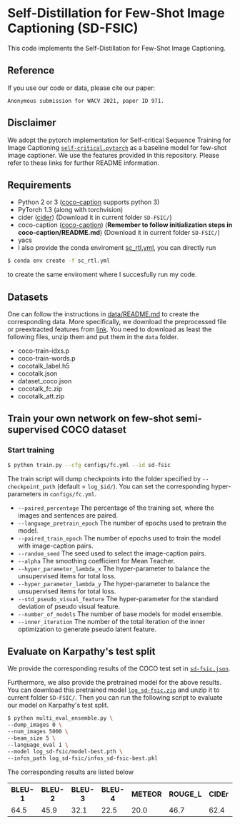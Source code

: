 # Self-Distillation for Few-Shot Image Captioning (SD-FSIC)

This code implements the Self-Distillation for Few-Shot Image Captioning.

Reference
------------------
If you use our code or data, please cite our paper:
```text
Anonymous submission for WACV 2021, paper ID 971.
```

Disclaimer
------------------
We adopt the pytorch implementation for Self-critical Sequence Training for Image Captioning [`self-critical.pytorch`](https://github.com/ruotianluo/self-critical.pytorch) as a baseline model for few-shot image captioner. We use the features provided in this repository. Please refer to these links for further README information.

Requirements
------------------
- Python 2 or 3 ([coco-caption](https://github.com/ruotianluo/coco-caption) supports python 3)
- PyTorch 1.3 (along with torchvision)
- cider ([cider](https://github.com/ruotianluo/cider/tree/e9b736d038d39395fa2259e39342bb876f1cc877)) (Download it in current folder `SD-FSIC/`)
- coco-caption ([coco-caption](https://github.com/ruotianluo/coco-caption/tree/ea20010419a955fed9882f9dcc53f2dc1ac65092)) (**Remember to follow initialization steps in coco-caption/README.md**) (Download it in current folder `SD-FSIC/`)
- yacs
- I also provide the conda enviroment [sc_rtl.yml](https://github.com/chenxy99/SD-FSIC/blob/master/sc_rtl.yml), you can directly run
```bash
$ conda env create -f sc_rtl.yml
```
to create the same enviroment where I succesfully run my code.

Datasets
------------------
One can follow the instructions in [data/README.md](data/README.md) to create the corresponding data. More specifically, we download the preprocessed file or preextracted features from [link](https://drive.google.com/drive/folders/1eCdz62FAVCGogOuNhy87Nmlo5_I0sH2J).
You need to download as least the following files, unzip them and put them in the `data` folder.
- coco-train-idxs.p
- coco-train-words.p
- cocotalk_label.h5
- cocotalk.json
- dataset_coco.json
- cocotalk_fc.zip
- cocotalk_att.zip

Train your own network on few-shot semi-supervised COCO dataset
------------------
### Start training
```bash
$ python train.py --cfg configs/fc.yml --id sd-fsic
```
The train script will dump checkpoints into the folder specified by `--checkpoint_path` (default = `log_$id/`). You can set the corresponding hyper-parameters in `configs/fc.yml`.

- `--paired_percentage` The percentage of the training set, where the images and sentences are paired.
- `--language_pretrain_epoch` The number of epochs used to pretrain the model.
- `--paired_train_epoch` The number of epochs used to train the model with image-caption pairs.
- `--random_seed` The seed used to select the image-caption pairs.
- `--alpha` The smoothing coefficient for Mean Teacher.
- `--hyper_parameter_lambda_x` The hyper-parameter to balance the unsupervised items for total loss.
- `--hyper_parameter_lambda_y` The hyper-parameter to balance the unsupervised items for total loss.
- `--std_pseudo_visual_feature` The hyper-parameter for the standard deviation of pseudo visual feature.
- `--number_of_models` The number of base models for model ensemble.
- `--inner_iteration` The number of the total iteration of the inner optimization to generate pseudo latent feature.

Evaluate on Karpathy's test split
------------------
We provide the corresponding results of the COCO test set in [`sd-fsic.json`](https://drive.google.com/file/d/1UG9QsPraJepTgC-fj9lsROefXmMqj9CT/view?usp=sharing).

Furthermore, we also provide the pretrained model for the above results. You can download this pretrained model [`log_sd-fsic.zip`](https://drive.google.com/file/d/1aOQyj6SF2uJLUaKOco3wdgHRvYtGba1K/view?usp=sharing) and unzip it to current folder `SD-FSIC/`. Then you can run the following script to evaluate our model on Karpathy's test split.

```bash
$ python multi_eval_ensemble.py \
--dump_images 0 \
--num_images 5000 \
--beam_size 5 \
--language_eval 1 \
--model log_sd-fsic/model-best.pth \
--infos_path log_sd-fsic/infos_sd-fsic-best.pkl
```

The corresponding results are listed below
<table>
  <tr>
    <th>BLEU-1</th><th>BLEU-2</th>
    <th>BLEU-3</th><th>BLEU-4</th>
    <th>METEOR</th><th>ROUGE_L</th><th>CIDEr</th><th>SPICE</th><th>WMD</th>
  </tr>
  <tr>
    <td>64.5</td><td>45.9</td>
    <td>32.1</td><td>22.5</td>
    <td>20.0</td><td>46.7</td><td>62.4</td><td>12.7</td><td>14.7</td>
  </tr>
</table>